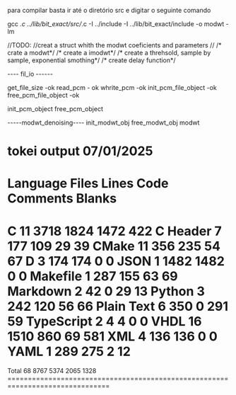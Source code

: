 para compilar basta ir até o diretório src e digitar o seguinte comando

gcc *.c ../lib/bit_exact/src/*.c -I ../include -I ../lib/bit_exact/include -o modwt -lm


//TODO:
//creat a struct whith the modwt coeficients and parameters
//
/* crate a modwt*/
/* create a imodwt*/
/* create a threhsold, sample by sample, exponential smothing*/
/* create delay function*/


---- fil_io ------

get_file_size -ok
read_pcm  - ok
whrite_pcm -ok
init_pcm_file_object -ok
free_pcm_file_object -ok

init_pcm_object
free_pcm_object

-----modwt_denoising----
init_modwt_obj
free_modwt_obj
modwt


tokei output 07/01/2025
===============================================================================
 Language            Files        Lines         Code     Comments       Blanks
===============================================================================
 C                      11         3718         1824         1472          422
 C Header                7          177          109           29           39
 CMake                  11          356          235           54           67
 D                       3          174          174            0            0
 JSON                    1         1482         1482            0            0
 Makefile                1          287          155           63           69
 Markdown                2           42            0           29           13
 Python                  3          242          120           56           66
 Plain Text              6          350            0          291           59
 TypeScript              2            4            4            0            0
 VHDL                   16         1510          860           69          581
 XML                     4          136          136            0            0
 YAML                    1          289          275            2           12
===============================================================================
 Total                  68         8767         5374         2065         1328                                                                     ===============================================================================